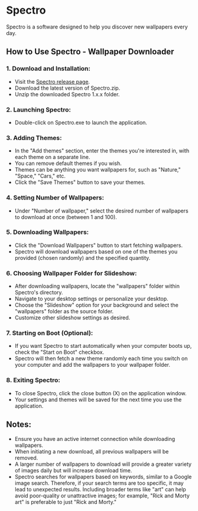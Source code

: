 # Spectro
Spectro is a software designed to help you discover new wallpapers every day.

## How to Use Spectro - Wallpaper Downloader

### 1. Download and Installation:
- Visit the [Spectro release page](https://github.com/Texzcorp/Spectro/releases).
- Download the latest version of Spectro.zip.
- Unzip the downloaded Spectro 1.x.x folder.

### 2. Launching Spectro:
- Double-click on Spectro.exe to launch the application.

### 3. Adding Themes:
- In the "Add themes" section, enter the themes you're interested in, with each theme on a separate line.
- You can remove default themes if you wish.
- Themes can be anything you want wallpapers for, such as "Nature," "Space," "Cars," etc.
- Click the "Save Themes" button to save your themes.

### 4. Setting Number of Wallpapers:
- Under "Number of wallpaper," select the desired number of wallpapers to download at once (between 1 and 100).

### 5. Downloading Wallpapers:
- Click the "Download Wallpapers" button to start fetching wallpapers.
- Spectro will download wallpapers based on one of the themes you provided (chosen randomly) and the specified quantity.

### 6. Choosing Wallpaper Folder for Slideshow:
- After downloading wallpapers, locate the "wallpapers" folder within Spectro's directory.
- Navigate to your desktop settings or personalize your desktop.
- Choose the "Slideshow" option for your background and select the "wallpapers" folder as the source folder.
- Customize other slideshow settings as desired.

### 7. Starting on Boot (Optional):
- If you want Spectro to start automatically when your computer boots up, check the "Start on Boot" checkbox.
- Spectro will then fetch a new theme randomly each time you switch on your computer and add the wallpapers to your wallpaper folder.

### 8. Exiting Spectro:
- To close Spectro, click the close button (X) on the application window.
- Your settings and themes will be saved for the next time you use the application.

## Notes: 
- Ensure you have an active internet connection while downloading wallpapers.
- When initiating a new download, all previous wallpapers will be removed.
- A larger number of wallpapers to download will provide a greater variety of images daily but will increase download time.
- Spectro searches for wallpapers based on keywords, similar to a Google image search. Therefore, if your search terms are too specific, it may lead to unexpected results. Including broader terms like "art" can help avoid poor-quality or unattractive images; for example, "Rick and Morty art" is preferable to just "Rick and Morty."

